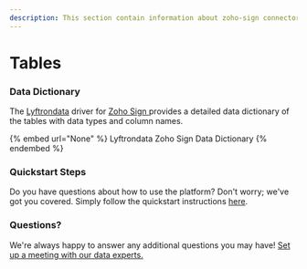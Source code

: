 ```yaml
---
description: This section contain information about zoho-sign connector tables information
---
```


# Tables

### Data Dictionary

The [Lyftrondata](https://www.lyftrondata.com/) driver for [Zoho Sign](None/)[ ](https://www.lyftrondata.com/integration/zoho-sign/)provides a detailed data dictionary of the tables with data types and column names.

{% embed url="None" %}
Lyftrondata Zoho Sign Data Dictionary
{% endembed %}

### Quickstart Steps

Do you have questions about how to use the platform? Don't worry; we've got you covered. Simply follow the quickstart instructions [here](../README.md).

### Questions? <a href="#questions" id="questions"></a>

We're always happy to answer any additional questions you may have! [Set up a meeting with our data experts.](https://www.lyftrondata.com/book-a-meeting/)

